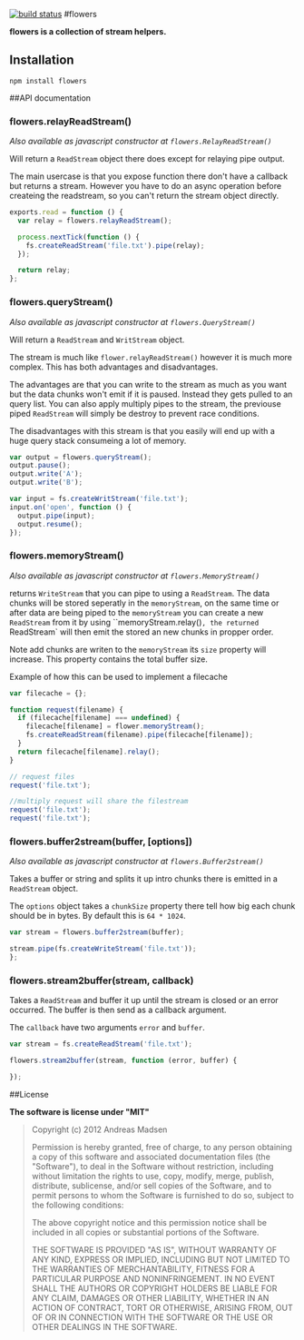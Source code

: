 [![build status](https://secure.travis-ci.org/AndreasMadsen/flower.png)](http://travis-ci.org/AndreasMadsen/flower)
#flowers

**flowers is a collection of stream helpers.**

## Installation

```sheel
npm install flowers
```

##API documentation

### flowers.relayReadStream()

_Also available as javascript constructor at `flowers.RelayReadStream()`_

Will return a `ReadStream` object there does except for relaying pipe output.

The main usercase is that you expose function there don't have a callback
but returns a stream. However you have to do an async operation before
createing the readstream, so you can't return the stream object directly.

```JavaScript
exports.read = function () {
  var relay = flowers.relayReadStream();

  process.nextTick(function () {
    fs.createReadStream('file.txt').pipe(relay);
  });

  return relay;
};
```

### flowers.queryStream()

_Also available as javascript constructor at `flowers.QueryStream()`_

Will return a `ReadStream` and `WritStream` object.

The stream is much like `flower.relayReadStream()` however it is much more
complex. This has both advantages and disadvantages.

The advantages are that you can write to the stream as much as you want
but the data chunks won't emit if it is paused. Instead they gets pulled
to an query list. You can also apply multiply pipes to the stream, the
previouse piped `ReadStream` will simply be destroy to prevent race
conditions.

The disadvantages with this stream is that you easily will end up with
a huge query stack consumeing a lot of memory.

```JavaScript
var output = flowers.queryStream();
output.pause();
output.write('A');
output.write('B');

var input = fs.createWritStream('file.txt');
input.on('open', function () {
  output.pipe(input);
  output.resume();
});
```

### flowers.memoryStream()

_Also available as javascript constructor at `flowers.MemoryStream()`_

returns `WriteStream` that you can pipe to using a `ReadStream`. The data chunks
will be stored seperatly in the `memoryStream`, on the same time or after data are
being piped to the `memoryStream` you can create a new `ReadStream` from it by using
``memoryStream.relay()`, the returned `ReadStream` will then emit the stored an new
chunks in propper order.

Note add chunks are writen to the `memoryStream` its `size` property will increase. This
property contains the total buffer size.

Example of how this can be used to implement a filecache

```JavaScript
var filecache = {};

function request(filename) {
  if (filecache[filename] === undefined) {
    filecache[filename] = flower.memoryStream();
    fs.createReadStream(filename).pipe(filecache[filename]);
  }
  return filecache[filename].relay();
}

// request files
request('file.txt');

//multiply request will share the filestream
request('file.txt');
request('file.txt');
```

### flowers.buffer2stream(buffer, [options])

_Also available as javascript constructor at `flowers.Buffer2stream()`_

Takes a buffer or string and splits it up intro chunks there is emitted in
a `ReadStream` object.

The `options` object takes a `chunkSize` property there tell how big each chunk
should be in bytes. By default this is `64 * 1024`.

```JavaScript
var stream = flowers.buffer2stream(buffer);

stream.pipe(fs.createWriteStream('file.txt'));
};
```

### flowers.stream2buffer(stream, callback)

Takes a `ReadStream` and buffer it up until the stream is closed or an error occurred.
The buffer is then send as a callback argument.

The `callback` have two arguments `error` and `buffer`.

```JavaScript
var stream = fs.createReadStream('file.txt');

flowers.stream2buffer(stream, function (error, buffer) {

});
```

##License

**The software is license under "MIT"**

> Copyright (c) 2012 Andreas Madsen
>
> Permission is hereby granted, free of charge, to any person obtaining a copy
> of this software and associated documentation files (the "Software"), to deal
> in the Software without restriction, including without limitation the rights
> to use, copy, modify, merge, publish, distribute, sublicense, and/or sell
> copies of the Software, and to permit persons to whom the Software is
> furnished to do so, subject to the following conditions:
>
> The above copyright notice and this permission notice shall be included in
> all copies or substantial portions of the Software.
>
> THE SOFTWARE IS PROVIDED "AS IS", WITHOUT WARRANTY OF ANY KIND, EXPRESS OR
> IMPLIED, INCLUDING BUT NOT LIMITED TO THE WARRANTIES OF MERCHANTABILITY,
> FITNESS FOR A PARTICULAR PURPOSE AND NONINFRINGEMENT. IN NO EVENT SHALL THE
> AUTHORS OR COPYRIGHT HOLDERS BE LIABLE FOR ANY CLAIM, DAMAGES OR OTHER
> LIABILITY, WHETHER IN AN ACTION OF CONTRACT, TORT OR OTHERWISE, ARISING FROM,
> OUT OF OR IN CONNECTION WITH THE SOFTWARE OR THE USE OR OTHER DEALINGS IN
> THE SOFTWARE.
